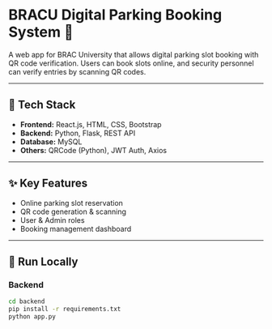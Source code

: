 # BRACU Digital Parking Booking System 🚗

A web app for BRAC University that allows digital parking slot booking with QR code verification. Users can book slots online, and security personnel can verify entries by scanning QR codes.

---

## 🔧 Tech Stack

- **Frontend:** React.js, HTML, CSS, Bootstrap
- **Backend:** Python, Flask, REST API
- **Database:** MySQL
- **Others:** QRCode (Python), JWT Auth, Axios

---

## ✨ Key Features

- Online parking slot reservation
- QR code generation & scanning
- User & Admin roles
- Booking management dashboard

---

## 🚀 Run Locally

### Backend
```bash
cd backend
pip install -r requirements.txt
python app.py
